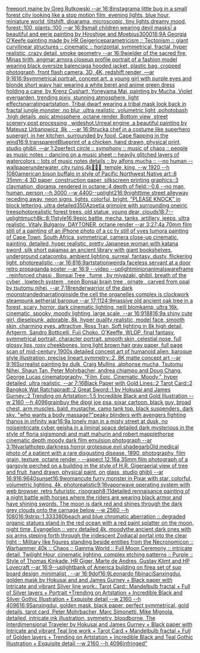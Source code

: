 [freeport maine by Greg Rutkowski --ar 16:8](https://www.ebank.nz/aiartgenerator?category=freeport%2520maine%2520by%2520Greg%2520Rutkowski%2520--ar%252016%3A8)[instagram](https://www.ebank.nz/aiartgenerator?category=instagram)[a little bug in a small forest city looking like a stop motion film, evening lights, blue hour, miniature world, tiltshift, dioarama, microscopic, tiny lights,dreamy mood, forest::100, plants::100 —ar 16:9](https://www.ebank.nz/aiartgenerator?category=a%2520little%2520bug%2520in%2520a%2520small%2520forest%2520city%2520looking%2520like%2520a%2520stop%2520motion%2520film%2C%2520evening%2520lights%2C%2520blue%2520hour%2C%2520miniature%2520world%2C%2520tiltshift%2C%2520dioarama%2C%2520microscopic%2C%2520tiny%2520lights%2Cdreamy%2520mood%2C%2520forest%3A%3A100%2C%2520plants%3A%3A100%2520%E2%80%94ar%252016%3A9)[small children wearing devil masks| a beautiful and eerie painting by Hiroshige and Moebius](https://www.ebank.nz/aiartgenerator?category=small%2520children%2520wearing%2520devil%2520masks%7C%2520a%2520beautiful%2520and%2520eerie%2520painting%2520by%2520Hiroshige%2520and%2520Moebius)[3000](https://www.ebank.nz/aiartgenerator?category=3000)[16:9](https://www.ebank.nz/aiartgenerator?category=16%3A9)[A Georgia O’Keefe painting made by HR Geiger](https://www.ebank.nz/aiartgenerator?category=A%2520Georgia%2520O%E2%80%99Keefe%2520painting%2520made%2520by%2520HR%2520Geiger)[ice](https://www.ebank.nz/aiartgenerator?category=ice)[parametricism :: Tectonism :: giant curvilinear structures :: cinematic :: horizontal, symmetrical, fractal, hyper realistic, crazy detail, smoke geometry --ar 16:9](https://www.ebank.nz/aiartgenerator?category=parametricism%2520%3A%3A%2520Tectonism%2520%3A%3A%2520giant%2520curvilinear%2520structures%2520%3A%3A%2520cinematic%2520%3A%3A%2520horizontal%2C%2520symmetrical%2C%2520fractal%2C%2520hyper%2520realistic%2C%2520crazy%2520detail%2C%2520smoke%2520geometry%2520--ar%252016%3A9)[wielder of the sacred fire, Minas tirith, angmar arnor](https://www.ebank.nz/aiartgenerator?category=wielder%2520of%2520the%2520sacred%2520fire%2C%2520Minas%2520tirith%2C%2520angmar%2520arnor)[a closeup profile portrait of a fashion model wearing black oversize balenciaga hooded jacket, plastic bag, cropped photograph, front flash camera, 3D, 4K, redshift render, —ar 9:16](https://www.ebank.nz/aiartgenerator?category=a%2520closeup%2520profile%2520portrait%2520of%2520a%2520fashion%2520model%2520wearing%2520black%2520oversize%2520balenciaga%2520hooded%2520jacket%2C%2520plastic%2520bag%2C%2520cropped%2520photograph%2C%2520front%2520flash%2520camera%2C%25203D%2C%25204K%2C%2520redshift%2520render%2C%2520%E2%80%94ar%25209%3A16)[16:9](https://www.ebank.nz/aiartgenerator?category=16%3A9)[symmetrical portrait, concept art, a young girl with purple eyes and blonde short wavy hair wearing a white beret and anime green dress holding a cane, by Krenz Cushart, Yoneyama Mai, painting by Mucha, Violet evergarden, trending pixiv, stunning atmosphere, light effects](https://www.ebank.nz/aiartgenerator?category=symmetrical%2520portrait%2C%2520concept%2520art%2C%2520a%2520young%2520girl%2520with%2520purple%2520eyes%2520and%2520blonde%2520short%2520wavy%2520hair%2520wearing%2520a%2520white%2520beret%2520and%2520anime%2520green%2520dress%2520holding%2520a%2520cane%2C%2520by%2520Krenz%2520Cushart%2C%2520Yoneyama%2520Mai%2C%2520painting%2520by%2520Mucha%2C%2520Violet%2520evergarden%2C%2520trending%2520pixiv%2C%2520stunning%2520atmosphere%2C%2520light%2520effects)[narrating](https://www.ebank.nz/aiartgenerator?category=narrating)[artstation, Tribal dwarf wearing a tribal mask look back in fractal jungle,monster ,no blur ,ultra realistic ,volumetric light ,pohotobash ,high details ,epic atmosphere ,octane render, Bottom view ,street scenery,post processing , wideshot,Unreal engine ,a beautiful painting by Mateusz Urbanowicz ,8k , --ar 16:9](https://www.ebank.nz/aiartgenerator?category=artstation%2C%2520Tribal%2520dwarf%2520wearing%2520a%2520tribal%2520mask%2520look%2520back%2520in%2520fractal%2520jungle%2Cmonster%2520%2Cno%2520blur%2520%2Cultra%2520realistic%2520%2Cvolumetric%2520light%2520%2Cpohotobash%2520%2Chigh%2520details%2520%2Cepic%2520atmosphere%2520%2Coctane%2520render%2C%2520Bottom%2520view%2520%2Cstreet%2520scenery%2Cpost%2520processing%2520%2C%2520wideshot%2CUnreal%2520engine%2520%2Ca%2520beautiful%2520painting%2520by%2520Mateusz%2520Urbanowicz%2520%2C8k%2520%2C%2520--ar%252016%3A9)[truck](https://www.ebank.nz/aiartgenerator?category=truck)[a chef in a costume like superhero supergirl, in her kitchen, surrounded by food, Cape flapping in the wind](https://www.ebank.nz/aiartgenerator?category=a%2520chef%2520in%2520a%2520costume%2520like%2520superhero%2520supergirl%2C%2520in%2520her%2520kitchen%2C%2520surrounded%2520by%2520food%2C%2520Cape%2520flapping%2520in%2520the%2520wind)[16:9](https://www.ebank.nz/aiartgenerator?category=16%3A9)[,transparent](https://www.ebank.nz/aiartgenerator?category=%2Ctransparent)[Blueprint of a chicken, hand drawn, physical print, studio ghibli, —ar 1:2](https://www.ebank.nz/aiartgenerator?category=Blueprint%2520of%2520a%2520chicken%2C%2520hand%2520drawn%2C%2520physical%2520print%2C%2520studio%2520ghibli%2C%2520%E2%80%94ar%25201%3A2)[perfect circle :: symphony :: music of chaos :: people as music notes :: dancing on a music sheet :: heavily glitched layers of watercolors :: lots of music notes details :: by alfons mucha :: --no human --wallpaper](https://www.ebank.nz/aiartgenerator?category=perfect%2520circle%2520%3A%3A%2520symphony%2520%3A%3A%2520music%2520of%2520chaos%2520%3A%3A%2520people%2520as%2520music%2520notes%2520%3A%3A%2520dancing%2520on%2520a%2520music%2520sheet%2520%3A%3A%2520heavily%2520glitched%2520layers%2520of%2520watercolors%2520%3A%3A%2520lots%2520of%2520music%2520notes%2520details%2520%3A%3A%2520by%2520alfons%2520mucha%2520%3A%3A%2520--no%2520human%2520--wallpaper)[underwater, city ruins,4k](https://www.ebank.nz/aiartgenerator?category=underwater%2C%2520city%2520ruins%2C4k)[🦍🦍🦍, temple, king, --w 1920 --h 1080](https://www.ebank.nz/aiartgenerator?category=%F0%9F%A6%8D%F0%9F%A6%8D%F0%9F%A6%8D%2C%2520temple%2C%2520king%2C%2520--w%25201920%2520--h%25201080)[american bison buffalo in style of Pacific Northwest Native art::8 35mm::4 3D paper, construction paper, silkscreen printing graphics::3 claymation, diorama, rendered in octane::4 depth of field::-0.6 --no man, human, person --h 3000 --w 4400](https://www.ebank.nz/aiartgenerator?category=american%2520bison%2520buffalo%2520in%2520style%2520of%2520Pacific%2520Northwest%2520Native%2520art%3A%3A8%252035mm%3A%3A4%25203D%2520paper%2C%2520construction%2520paper%2C%2520silkscreen%2520printing%2520graphics%3A%3A3%2520claymation%2C%2520diorama%2C%2520rendered%2520in%2520octane%3A%3A4%2520depth%2520of%2520field%3A%3A-0.6%2520--no%2520man%2C%2520human%2C%2520person%2520--h%25203000%2520--w%25204400)[--uplight](https://www.ebank.nz/aiartgenerator?category=--uplight)[2](https://www.ebank.nz/aiartgenerator?category=2)[16:9](https://www.ebank.nz/aiartgenerator?category=16%3A9)[nighttime street alleyway receding away, neon signs, lights, colorful, bright, "PLEASE KNOCK" in block lettering, ultra detailed](https://www.ebank.nz/aiartgenerator?category=nighttime%2520street%2520alleyway%2520receding%2520away%2C%2520neon%2520signs%2C%2520lights%2C%2520colorful%2C%2520bright%2C%2520%22PLEASE%2520KNOCK%22%2520in%2520block%2520lettering%2C%2520ultra%2520detailed)[350](https://www.ebank.nz/aiartgenerator?category=350)[Azoetia grimoire with surrounding oneiric trees](https://www.ebank.nz/aiartgenerator?category=Azoetia%2520grimoire%2520with%2520surrounding%2520oneiric%2520trees)[photorealistic forest trees, old statue, young dear, clouds](https://www.ebank.nz/aiartgenerator?category=photorealistic%2520forest%2520trees%2C%2520old%2520statue%2C%2520young%2520dear%2C%2520clouds)[18:7](https://www.ebank.nz/aiartgenerator?category=18%3A7)[--uplight](https://www.ebank.nz/aiartgenerator?category=--uplight)[much](https://www.ebank.nz/aiartgenerator?category=much)[8k::](https://www.ebank.nz/aiartgenerator?category=8k%3A%3A)[8:11](https://www.ebank.nz/aiartgenerator?category=8%3A11)[style](https://www.ebank.nz/aiartgenerator?category=style)[16:9](https://www.ebank.nz/aiartgenerator?category=16%3A9)[epic battle, mecha, tanks, artillery, jeeps, ultra realistic, Vitaly Bulgarov, DAYTONER, octane render --ar 3:2](https://www.ebank.nz/aiartgenerator?category=epic%2520battle%2C%2520mecha%2C%2520tanks%2C%2520artillery%2C%2520jeeps%2C%2520ultra%2520realistic%2C%2520Vitaly%2520Bulgarov%2C%2520DAYTONER%2C%2520octane%2520render%2520--ar%25203%3A2)[7:4](https://www.ebank.nz/aiartgenerator?category=7%3A4)[a 70mm film still of a painting of an iPhone photo of a cc tv still of yves tumor](https://www.ebank.nz/aiartgenerator?category=a%252070mm%2520film%2520still%2520of%2520a%2520painting%2520of%2520an%2520iPhone%2520photo%2520of%2520a%2520cc%2520tv%2520still%2520of%2520yves%2520tumor)[a painting of Cape Town, South Africa, symmetrical, camera close-up cinematic, painting, detailed, hyper realistic, pretty Japanese woman with katana sword ,silk short pajamas an ancient library with giant bookshelves, underground catacombs, ambient lighting, surreal, fantasy, dusty, flickering light, photorealistic --ar 16:8](https://www.ebank.nz/aiartgenerator?category=a%2520painting%2520of%2520Cape%2520Town%2C%2520South%2520Africa%2C%2520symmetrical%2C%2520camera%2520close-up%2520cinematic%2C%2520painting%2C%2520detailed%2C%2520hyper%2520realistic%2C%2520pretty%2520Japanese%2520woman%2520with%2520katana%2520sword%2520%2Csilk%2520short%2520pajamas%2520an%2520ancient%2520library%2520with%2520giant%2520bookshelves%2C%2520underground%2520catacombs%2C%2520ambient%2520lighting%2C%2520surreal%2C%2520fantasy%2C%2520dusty%2C%2520flickering%2520light%2C%2520photorealistic%2520--ar%252016%3A8)[16:9](https://www.ebank.nz/aiartgenerator?category=16%3A9)[artstation](https://www.ebank.nz/aiartgenerator?category=artstation)[weird](https://www.ebank.nz/aiartgenerator?category=weird)[a faceless servant at a door retro propaganda poster --ar 16:9 --video --uplight](https://www.ebank.nz/aiartgenerator?category=a%2520faceless%2520servant%2520at%2520a%2520door%2520retro%2520propaganda%2520poster%2520--ar%252016%3A9%2520--video%2520--uplight)[minion](https://www.ebank.nz/aiartgenerator?category=minion)[animals](https://www.ebank.nz/aiartgenerator?category=animals)[wareframe  , reinforced chassi ,  Bonsai Tree , fume , by miyazaki, ghibli, breath of the cyber , lowtech system , neon Bonsai brain tree , ornate , carved from opal by tsutomu nihei, --ar 7:18](https://www.ebank.nz/aiartgenerator?category=wareframe%2520%2520%2C%2520reinforced%2520chassi%2520%2C%2520%2520Bonsai%2520Tree%2520%2C%2520fume%2520%2C%2520by%2520miyazaki%2C%2520ghibli%2C%2520breath%2520of%2520the%2520cyber%2520%2C%2520lowtech%2520system%2520%2C%2520neon%2520Bonsai%2520brain%2520tree%2520%2C%2520ornate%2520%2C%2520carved%2520from%2520opal%2520by%2520tsutomu%2520nihei%2C%2520--ar%25207%3A18)[render](https://www.ebank.nz/aiartgenerator?category=render)[warrior of the dark moon](https://www.ebank.nz/aiartgenerator?category=warrior%2520of%2520the%2520dark%2520moon)[stranded](https://www.ebank.nz/aiartgenerator?category=stranded)[narrating](https://www.ebank.nz/aiartgenerator?category=narrating)[inside the cell the organelles complex is clockwork steampunk aetherial baroque --ar 17:11](https://www.ebank.nz/aiartgenerator?category=inside%2520the%2520cell%2520the%2520organelles%2520complex%2520is%2520clockwork%2520steampunk%2520aetherial%2520baroque%2520--ar%252017%3A11)[24:9](https://www.ebank.nz/aiartgenerator?category=24%3A9)[massive old ancient oak tree in a forest, scary, horror, dark cinematic lighting, neill blomkamp, ultra 16k, cinematic, spooky, moody lighting, large scale, --ar 16:9](https://www.ebank.nz/aiartgenerator?category=massive%2520old%2520ancient%2520oak%2520tree%2520in%2520a%2520forest%2C%2520scary%2C%2520horror%2C%2520dark%2520cinematic%2520lighting%2C%2520neill%2520blomkamp%2C%2520ultra%252016k%2C%2520cinematic%2C%2520spooky%2C%2520moody%2520lighting%2C%2520large%2520scale%2C%2520--ar%252016%3A9)[1](https://www.ebank.nz/aiartgenerator?category=1)[88](https://www.ebank.nz/aiartgenerator?category=88)[16:9](https://www.ebank.nz/aiartgenerator?category=16%3A9)[a shiny cute girl, dieselpunk, adorable, 8k, hyper quality realistic, model face, smooth skin, charming eyes, attractive, Ross Tran, Soft lighting in 8k high detail, Artgerm, Sandro Botticelli, Fuji Choko, O'Keeffe, WLOP, final fantasy, symmetrical portrait, character portrait, smooth skin, celestial nose, full glossy lips, rosy cheekbones, long light brown hair,](https://www.ebank.nz/aiartgenerator?category=a%2520shiny%2520cute%2520girl%2C%2520dieselpunk%2C%2520adorable%2C%25208k%2C%2520hyper%2520quality%2520realistic%2C%2520model%2520face%2C%2520smooth%2520skin%2C%2520charming%2520eyes%2C%2520attractive%2C%2520Ross%2520Tran%2C%2520Soft%2520lighting%2520in%25208k%2520high%2520detail%2C%2520Artgerm%2C%2520Sandro%2520Botticelli%2C%2520Fuji%2520Choko%2C%2520O%27Keeffe%2C%2520WLOP%2C%2520final%2520fantasy%2C%2520symmetrical%2520portrait%2C%2520character%2520portrait%2C%2520smooth%2520skin%2C%2520celestial%2520nose%2C%2520full%2520glossy%2520lips%2C%2520rosy%2520cheekbones%2C%2520long%2520light%2520brown%2520hair%2C)[gray paper, full page scan of mid-century 1900s detailed concept art of humanoid alien, baroque style illustration, precise lineart symmetry::2, 8K matte concept art --ar 9:16](https://www.ebank.nz/aiartgenerator?category=gray%2520paper%2C%2520full%2520page%2520scan%2520of%2520mid-century%25201900s%2520detailed%2520concept%2520art%2520of%2520humanoid%2520alien%2C%2520baroque%2520style%2520illustration%2C%2520precise%2520lineart%2520symmetry%3A%3A2%2C%25208K%2520matte%2520concept%2520art%2520--ar%25209%3A16)[Surrealist painting by dulk, Craig Mullins ,alphonse mucha, Tsutomu Nihei, Shaun Tan, Peter Mohrbacher, andrea chiampo and Doug Chang, George Lucas cinematography, “Film, Epic, Cinematic, Moody,”, hyper detailed, ultra realistic, --ar 7:16](https://www.ebank.nz/aiartgenerator?category=Surrealist%2520painting%2520by%2520dulk%2C%2520Craig%2520Mullins%2520%2Calphonse%2520mucha%2C%2520Tsutomu%2520Nihei%2C%2520Shaun%2520Tan%2C%2520Peter%2520Mohrbacher%2C%2520andrea%2520chiampo%2520and%2520Doug%2520Chang%2C%2520George%2520Lucas%2520cinematography%2C%2520%E2%80%9CFilm%2C%2520Epic%2C%2520Cinematic%2C%2520Moody%2C%E2%80%9D%2C%2520hyper%2520detailed%2C%2520ultra%2520realistic%2C%2520--ar%25207%3A16)[Black Paper with Gold Lines::2 Tarot Card::2 Bangkok Wat Ratchapradt::2 Great Sword::1 by Hokusai and James Gurney::2 Trending on Artstation::1.5 Incredible Black and Gold Illustration  --w 2160 --h 4096](https://www.ebank.nz/aiartgenerator?category=Black%2520Paper%2520with%2520Gold%2520Lines%3A%3A2%2520Tarot%2520Card%3A%3A2%2520Bangkok%2520Wat%2520Ratchapradt%3A%3A2%2520Great%2520Sword%3A%3A1%2520by%2520Hokusai%2520and%2520James%2520Gurney%3A%3A2%2520Trending%2520on%2520Artstation%3A%3A1.5%2520Incredible%2520Black%2520and%2520Gold%2520Illustration%2520%2520--w%25202160%2520--h%25204096)[grain](https://www.ebank.nz/aiartgenerator?category=grain)[buy the dip](https://www.ebank.nz/aiartgenerator?category=buy%2520the%2520dip)[gi joe psa, pixar cartoon. black guy, broad chest, arm muscles. bald. mustache. camo tank top. black suspenders. dark sky. "who wants a body massage?"](https://www.ebank.nz/aiartgenerator?category=gi%2520joe%2520psa%2C%2520pixar%2520cartoon.%2520black%2520guy%2C%2520broad%2520chest%2C%2520arm%2520muscles.%2520bald.%2520mustache.%2520camo%2520tank%2520top.%2520black%2520suspenders.%2520dark%2520sky.%2520%22who%2520wants%2520a%2520body%2520massage%3F%22)[peaky blinders with avengers fighting thanos in infinity war](https://www.ebank.nz/aiartgenerator?category=peaky%2520blinders%2520with%2520avengers%2520fighting%2520thanos%2520in%2520infinity%2520war)[16:9](https://www.ebank.nz/aiartgenerator?category=16%3A9)[a lonely man in a misty street at dusk, no noise](https://www.ebank.nz/aiartgenerator?category=a%2520lonely%2520man%2520in%2520a%2520misty%2520street%2520at%2520dusk%2C%2520no%2520noise)[intricate cyber geisha in a liminal space detailed dark mysterious in the style of floria sigismondi and matt mahurin and robert mapplethorpe cinematic depth moody dark film emulsion photograph --ar 3:1](https://www.ebank.nz/aiartgenerator?category=intricate%2520cyber%2520geisha%2520in%2520a%2520liminal%2520space%2520detailed%2520dark%2520mysterious%2520in%2520the%2520style%2520of%2520floria%2520sigismondi%2520and%2520matt%2520mahurin%2520and%2520robert%2520mapplethorpe%2520cinematic%2520depth%2520moody%2520dark%2520film%2520emulsion%2520photograph%2520--ar%25203%3A1)[Nyarlathotep,darkness,horror,grotesque,evil,shade](https://www.ebank.nz/aiartgenerator?category=Nyarlathotep%2Cdarkness%2Chorror%2Cgrotesque%2Cevil%2Cshade)[garb](https://www.ebank.nz/aiartgenerator?category=garb)[Old medical photo of a patient with a rare disgusting disease, 1890, photography, film grain, texture, octane render - --aspect 12:16](https://www.ebank.nz/aiartgenerator?category=Old%2520medical%2520photo%2520of%2520a%2520patient%2520with%2520a%2520rare%2520disgusting%2520disease%2C%25201890%2C%2520photography%2C%2520film%2520grain%2C%2520texture%2C%2520octane%2520render%2520-%2520--aspect%252012%3A16)[a 35mm film photograph of a gargoyle perched on a building in the style of H.R. Giger](https://www.ebank.nz/aiartgenerator?category=a%252035mm%2520film%2520photograph%2520of%2520a%2520gargoyle%2520perched%2520on%2520a%2520building%2520in%2520the%2520style%2520of%2520H.R.%2520Giger)[aerial view of tree and fruit, hand drawn, physical paint, on glass, studio ghibli --ar 16:9](https://www.ebank.nz/aiartgenerator?category=aerial%2520view%2520of%2520tree%2520and%2520fruit%2C%2520hand%2520drawn%2C%2520physical%2520paint%2C%2520on%2520glass%2C%2520studio%2520ghibli%2520--ar%252016%3A9)[16:9](https://www.ebank.nz/aiartgenerator?category=16%3A9)[640](https://www.ebank.nz/aiartgenerator?category=640)[sunset](https://www.ebank.nz/aiartgenerator?category=sunset)[16:9](https://www.ebank.nz/aiartgenerator?category=16%3A9)[woman](https://www.ebank.nz/aiartgenerator?category=woman)[cute furry monster in Pixar with star, colorful, volumetric lighting, 4k, photorealistic](https://www.ebank.nz/aiartgenerator?category=cute%2520furry%2520monster%2520in%2520Pixar%2520with%2520star%2C%2520colorful%2C%2520volumetric%2520lighting%2C%25204k%2C%2520photorealistic)[9:16](https://www.ebank.nz/aiartgenerator?category=9%3A16)[vaporwave operating system with web browser, retro futuristic, risograph](https://www.ebank.nz/aiartgenerator?category=vaporwave%2520operating%2520system%2520with%2520web%2520browser%2C%2520retro%2520futuristic%2C%2520risograph)[8:11](https://www.ebank.nz/aiartgenerator?category=8%3A11)[detailed rennaisance painting of a night battle with horses where the riders are wearing black armor and have shining swords.  The moon is dark red and shines through the dark grey clouds onto the carnage below --w 2560 --h 1080](https://www.ebank.nz/aiartgenerator?category=detailed%2520rennaisance%2520painting%2520of%2520a%2520night%2520battle%2520with%2520horses%2520where%2520the%2520riders%2520are%2520wearing%2520black%2520armor%2520and%2520have%2520shining%2520swords.%2520%2520The%2520moon%2520is%2520dark%2520red%2520and%2520shines%2520through%2520the%2520dark%2520grey%2520clouds%2520onto%2520the%2520carnage%2520below%2520--w%25202560%2520--h%25201080)[16:9](https://www.ebank.nz/aiartgenerator?category=16%3A9)[strip::1.3333](https://www.ebank.nz/aiartgenerator?category=strip%3A%3A1.3333)[80](https://www.ebank.nz/aiartgenerator?category=80)[beach and blue chromatic aberration :: degraded organic statues stand in the red ocean with a red paint splatter on the moon, night time, Evangelion :: very detailed 4k, moody](https://www.ebank.nz/aiartgenerator?category=beach%2520and%2520blue%2520chromatic%2520aberration%2520%3A%3A%2520degraded%2520organic%2520statues%2520stand%2520in%2520the%2520red%2520ocean%2520with%2520a%2520red%2520paint%2520splatter%2520on%2520the%2520moon%2C%2520night%2520time%2C%2520Evangelion%2520%3A%3A%2520very%2520detailed%25204k%2C%2520moody)[the ancient dark ones with six arms steping forth through the iridescent Zodiacal portal into the clear light :: Military like figures standing beside entities from the Necronomicon :: Warhammer 40k :: Chaos :: Gamma World :: Full Moon Ceremony :: intricate detail, Twilight Hour, cinematic lighting, complex etching patterns :: Purple :: Style of Thomas Kinkade, HR Giger, Marte de Andres, Gustav Klimt and HP Lovecraft --ar 16:9](https://www.ebank.nz/aiartgenerator?category=the%2520ancient%2520dark%2520ones%2520with%2520six%2520arms%2520steping%2520forth%2520through%2520the%2520iridescent%2520Zodiacal%2520portal%2520into%2520the%2520clear%2520light%2520%3A%3A%2520Military%2520like%2520figures%2520standing%2520beside%2520entities%2520from%2520the%2520Necronomicon%2520%3A%3A%2520Warhammer%252040k%2520%3A%3A%2520Chaos%2520%3A%3A%2520Gamma%2520World%2520%3A%3A%2520Full%2520Moon%2520Ceremony%2520%3A%3A%2520intricate%2520detail%2C%2520Twilight%2520Hour%2C%2520cinematic%2520lighting%2C%2520complex%2520etching%2520patterns%2520%3A%3A%2520Purple%2520%3A%3A%2520Style%2520of%2520Thomas%2520Kinkade%2C%2520HR%2520Giger%2C%2520Marte%2520de%2520Andres%2C%2520Gustav%2520Klimt%2520and%2520HP%2520Lovecraft%2520--ar%252016%3A9)[--uplight](https://www.ebank.nz/aiartgenerator?category=--uplight)[bank of America building  on fire](https://www.ebank.nz/aiartgenerator?category=bank%2520of%2520America%2520building%2520%2520on%2520fire)[a set of sup board design  ,minimalist , --ar 16:9](https://www.ebank.nz/aiartgenerator?category=a%2520set%2520of%2520sup%2520board%2520design%2520%2520%2Cminimalist%2520%2C%2520--ar%252016%3A9)[dof](https://www.ebank.nz/aiartgenerator?category=dof)[16:9](https://www.ebank.nz/aiartgenerator?category=16%3A9)[Leonardo fibinaci](https://www.ebank.nz/aiartgenerator?category=Leonardo%2520fibinaci)[Sanxingdui, golden mask by Hokusai and and James Gurney + Black paper with Intricate and vibrant Silver line work:: Tarot Card:: Mandelbulb fractal + Full of Silver layers + Portrait +Trending on Artstation + Incredible Black and Silver Gothic Illustration + Exquisite detail --w 2160  --h 4096](https://www.ebank.nz/aiartgenerator?category=Sanxingdui%2C%2520golden%2520mask%2520by%2520Hokusai%2520and%2520and%2520James%2520Gurney%2520%2B%2520Black%2520paper%2520with%2520Intricate%2520and%2520vibrant%2520Silver%2520line%2520work%3A%3A%2520Tarot%2520Card%3A%3A%2520Mandelbulb%2520fractal%2520%2B%2520Full%2520of%2520Silver%2520layers%2520%2B%2520Portrait%2520%2BTrending%2520on%2520Artstation%2520%2B%2520Incredible%2520Black%2520and%2520Silver%2520Gothic%2520Illustration%2520%2B%2520Exquisite%2520detail%2520--w%25202160%2520%2520--h%25204096)[16:9](https://www.ebank.nz/aiartgenerator?category=16%3A9)[Sanxingdui, golden mask, black paper, perfect symmetrical, gold details, tarot card, Peter Mohrbacher, Marc Simonetti, Mike Mignola, detailed, intricate ink illustration, symmetry, bloodborne, The Interdimensional Traveler by Hokusai and James Gurney + Black paper with Intricate and vibrant Teal line work + Tarot Card + Mandelbulb fractal + Full of Golden layers + Trending on Artstation + Incredible Black and Teal Gothic Illustration + Exquisite detail --w 2160 --h 4096](https://www.ebank.nz/aiartgenerator?category=Sanxingdui%2C%2520golden%2520mask%2C%2520black%2520paper%2C%2520perfect%2520symmetrical%2C%2520gold%2520details%2C%2520tarot%2520card%2C%2520Peter%2520Mohrbacher%2C%2520Marc%2520Simonetti%2C%2520Mike%2520Mignola%2C%2520detailed%2C%2520intricate%2520ink%2520illustration%2C%2520symmetry%2C%2520bloodborne%2C%2520The%2520Interdimensional%2520Traveler%2520by%2520Hokusai%2520and%2520James%2520Gurney%2520%2B%2520Black%2520paper%2520with%2520Intricate%2520and%2520vibrant%2520Teal%2520line%2520work%2520%2B%2520Tarot%2520Card%2520%2B%2520Mandelbulb%2520fractal%2520%2B%2520Full%2520of%2520Golden%2520layers%2520%2B%2520Trending%2520on%2520Artstation%2520%2B%2520Incredible%2520Black%2520and%2520Teal%2520Gothic%2520Illustration%2520%2B%2520Exquisite%2520detail%2520--w%25202160%2520--h%25204096)[infringed"](https://www.ebank.nz/aiartgenerator?category=infringed%22)